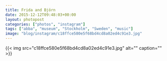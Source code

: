 ```yaml
---
title: Frida and Björn
date: 2015-12-12T09:48:03+00:00
layout: photopost
categories: ["photos", "instagram"]
tags: ["abba", "museum", "Stockholm", "Sweden", "music"]
image: "blog/instagram/c18ffce580e5f68bd4cd8a02ed4c91e3.jpg"
---
```


{{< img src="c18ffce580e5f68bd4cd8a02ed4c91e3.jpg" alt="" caption="" >}}



